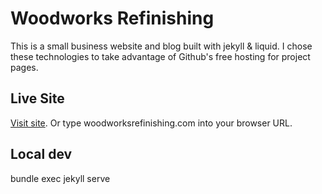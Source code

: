 # Woodworks Refinishing

This is a small business website and blog built with jekyll & liquid. I chose these technologies to take advantage of Github's free hosting for project pages.

## Live Site

[Visit site](http://woodworksrefinishing.com/). Or type woodworksrefinishing.com into your browser URL.

## Local dev

bundle exec jekyll serve
